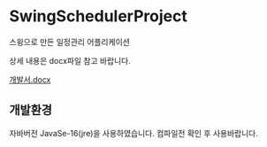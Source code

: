 # SwingSchedulerProject
스윙으로 만든 일정관리 어플리케이션

상세 내용은 docx파일 참고 바랍니다.

[개발서.docx](https://github.com/Curry4182/SwingSchedulerProject/files/11312956/default.docx)

## 개발환경

자바버전 JavaSe-16(jre)을 사용하였습니다. 컴파일전 확인 후 사용바랍니다. 
